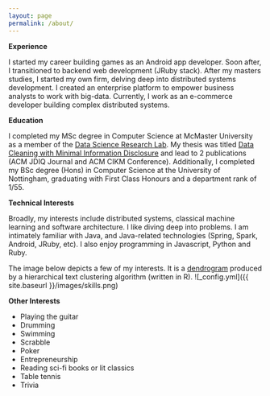 ```yaml
---
layout: page
permalink: /about/
---
```


**Experience**

I started my career building games as an Android app developer. Soon after, I transitioned to backend web development (JRuby stack). After my masters studies, I started my own firm, delving deep into distributed systems development. I created an enterprise platform to empower business analysts to work with big-data. Currently, I work as an e-commerce developer building complex distributed systems.

**Education**

I completed my MSc degree in Computer Science at McMaster University as a member of the [Data Science Research Lab](http://db.cas.mcmaster.ca). My thesis was titled [Data Cleaning with Minimal Information Disclosure](http://macsphere.mcmaster.ca/bitstream/11375/18075/2/gairola_dhruv_201507_msc_computer_science.pdf) and lead to 2 publications (ACM JDIQ Journal and ACM CIKM Conference). Additionally, I completed my BSc degree (Hons) in Computer Science at the University of Nottingham, graduating with First Class Honours and a department rank of 1/55.

**Technical Interests**

Broadly, my interests include distributed systems, classical machine learning and software architecture. I like diving deep into problems. I am intimately familiar with Java, and Java-related technologies (Spring, Spark, Android, JRuby, etc). I also enjoy programming in Javascript, Python and Ruby.

The image below depicts a few of my interests. It is a [dendrogram](http://en.wikipedia.org/wiki/Dendrogram) produced by a hierarchical text clustering algorithm (written in R).
![_config.yml]({{ site.baseurl }}/images/skills.png)

**Other Interests**

* Playing the guitar
* Drumming
* Swimming
* Scrabble
* Poker
* Entrepreneurship
* Reading sci-fi books or lit classics
* Table tennis
* Trivia
